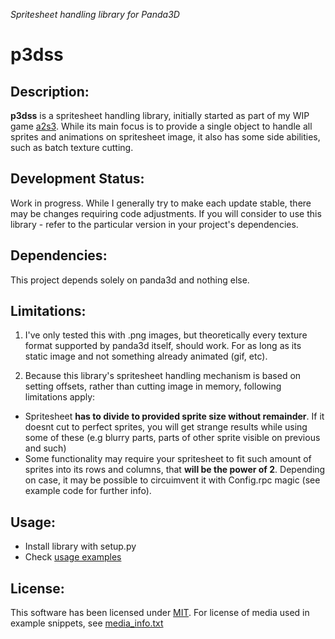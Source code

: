 *Spritesheet handling library for Panda3D*

# p3dss

## Description:

**p3dss** is a spritesheet handling library, initially started as part of my WIP
game [a2s3](https://github.com/moonburnt/a2s3). While its main focus is to provide
a single object to handle all sprites and animations on spritesheet image, it
also has some side abilities, such as batch texture cutting.

## Development Status:

Work in progress. While I generally try to make each update stable, there may be
changes requiring code adjustments. If you will consider to use this library -
refer to the particular version in your project's dependencies.

## Dependencies:

This project depends solely on panda3d and nothing else.

## Limitations:

1. I've only tested this with .png images, but theoretically every texture format
supported by panda3d itself, should work. For as long as its static image and not
something already animated (gif, etc).

2. Because this library's spritesheet handling mechanism is based on setting
offsets, rather than cutting image in memory, following limitations apply:
- Spritesheet **has to divide to provided sprite size without remainder**. If it
doesnt cut to perfect sprites, you will get strange results while using some of
these (e.g blurry parts, parts of other sprite visible on previous and such)
- Some functionality may require your spritesheet to fit such amount of sprites
into its rows and columns, that **will be the power of 2**.
Depending on case, it may be possible to circuimvent it with Config.rpc magic
(see example code for further info).

## Usage:

- Install library with setup.py
- Check [usage examples](https://github.com/moonburnt/p3dss/tree/master/example)

## License:

This software has been licensed under [MIT](
https://github.com/moonburnt/p3dss/blob/master/LICENSE).
For license of media used in example snippets, see [media_info.txt](
https://github.com/moonburnt/p3dss/tree/master/example/media/media_info.txt)
